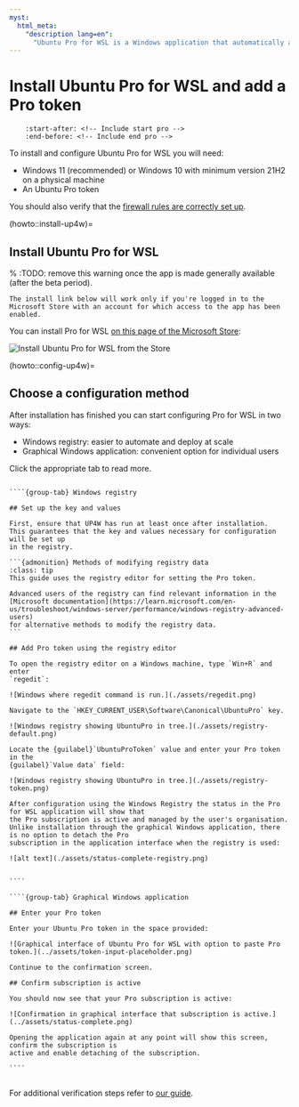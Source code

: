 ```yaml
---
myst:
  html_meta:
    "description lang=en":
      "Ubuntu Pro for WSL is a Windows application that automatically attaches your Ubuntu Pro subscription to instances of Ubuntu on WSL."
---
```


# Install Ubuntu Pro for WSL and add a Pro token

```{include} ../includes/pro_content_notice.txt
    :start-after: <!-- Include start pro -->
    :end-before: <!-- Include end pro -->
```

To install and configure Ubuntu Pro for WSL you will need:

* Windows 11 (recommended) or Windows 10 with minimum version 21H2 on a physical machine
* An Ubuntu Pro token

You should also verify that the [firewall rules are correctly set up](../reference/firewall_requirements.md).

(howto::install-up4w)=
## Install Ubuntu Pro for WSL

% :TODO: remove this warning once the app is made generally available (after the beta period).

```{warning}
The install link below will work only if you're logged in to the Microsoft Store with an account for which access to the app has been enabled.
```

You can install Pro for WSL [on this page of the Microsoft Store](https://apps.microsoft.com/detail/9PD1WZNBDXKZ):

![Install Ubuntu Pro for WSL from the Store](./assets/store.png)

(howto::config-up4w)=
## Choose a configuration method

After installation has finished you can start configuring Pro for WSL in two ways:

- Windows registry: easier to automate and deploy at scale 
- Graphical Windows application: convenient option for individual users

Click the appropriate tab to read more.

`````{tabs}

````{group-tab} Windows registry

## Set up the key and values

First, ensure that UP4W has run at least once after installation.
This guarantees that the key and values necessary for configuration will be set up
in the registry.

```{admonition} Methods of modifying registry data
:class: tip
This guide uses the registry editor for setting the Pro token.

Advanced users of the registry can find relevant information in the
[Microsoft documentation](https://learn.microsoft.com/en-us/troubleshoot/windows-server/performance/windows-registry-advanced-users)
for alternative methods to modify the registry data.
```

## Add Pro token using the registry editor

To open the registry editor on a Windows machine, type `Win+R` and enter
`regedit`:

![Windows where regedit command is run.](./assets/regedit.png) 

Navigate to the `HKEY_CURRENT_USER\Software\Canonical\UbuntuPro` key.

![Windows registry showing UbuntuPro in tree.](./assets/registry-default.png) 

Locate the {guilabel}`UbuntuProToken` value and enter your Pro token in the
{guilabel}`Value data` field:

![Windows registry showing UbuntuPro in tree.](./assets/registry-token.png) 

After configuration using the Windows Registry the status in the Pro for WSL application will show that
the Pro subscription is active and managed by the user's organisation.
Unlike installation through the graphical Windows application, there is no option to detach the Pro
subscription in the application interface when the registry is used:

![alt text](./assets/status-complete-registry.png) 


````

````{group-tab} Graphical Windows application

## Enter your Pro token

Enter your Ubuntu Pro token in the space provided:

![Graphical interface of Ubuntu Pro for WSL with option to paste Pro token.](../assets/token-input-placeholder.png) 

Continue to the confirmation screen.

## Confirm subscription is active

You should now see that your Pro subscription is active:

![Confirmation in graphical interface that subscription is active.](../assets/status-complete.png)

Opening the application again at any point will show this screen, confirm the subscription is
active and enable detaching of the subscription.

````


`````

For additional verification steps refer to [our guide](./verify-subscribe-attach.md).
